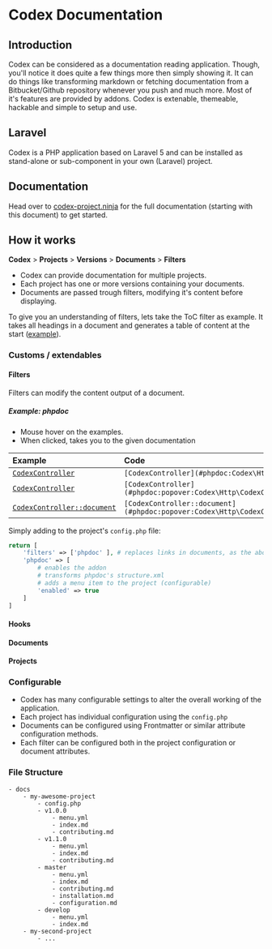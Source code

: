 <!---
title: Overview
subtitle: Codex Documentation   
-->

# Codex Documentation

## Introduction

Codex can be considered as a documentation reading application. Though, you'll notice it does quite a few things more then simply showing it.
It can do things like transforming markdown or fetching documentation from a Bitbucket/Github repository whenever you push and much more.
Most of it's features are provided by addons. Codex is extenable, themeable, hackable and simple to setup and use.


## Laravel
Codex is a PHP application based on Laravel 5 and can be installed as stand-alone or sub-component in your own (Laravel) project.

## Documentation
Head over to [codex-project.ninja](http://codex-project.ninja) for the full documentation (starting with this document) to get started.

## How it works

**Codex** > **Projects** > **Versions** > **Documents** > **Filters**

- Codex can provide documentation for multiple projects. 
- Each project has one or more versions containing your documents. 
- Documents are passed trough filters, modifying it's content before displaying.

To give you an understanding of filters, lets take the ToC filter as example. It takes all headings in a document and generates a table of content at the start ([example](#)).

### Customs / extendables
#### Filters
Filters can modify the content output of a document. 

##### Example: phpdoc
- Mouse hover on the examples.
- When clicked, takes you to the given documentation

| Example                                                                             | Code                                                                                |
|:------------------------------------------------------------------------------------|:------------------------------------------------------------------------------------|
| [`CodexController`](#phpdoc:Codex\Http\CodexController)                             | `[CodexController](#phpdoc:Codex\Http\CodexController)`                             |
| [`CodexController`](#phpdoc:popover:Codex\Http\CodexController)                     | `[CodexController](#phpdoc:popover:Codex\Http\CodexController)`                     |
| [`CodexController::document`](#phpdoc:popover:Codex\Http\CodexController::document) | `[CodexController::document](#phpdoc:popover:Codex\Http\CodexController::document)` |

Simply adding to the project's `config.php` file:
```php
return [
    'filters' => ['phpdoc' ], # replaces links in documents, as the above example shows
    'phpdoc' => [
        # enables the addon
        # transforms phpdoc's structure.xml
        # adds a menu item to the project (configurable)
        'enabled' => true 
    ]
]
```

#### Hooks

#### Documents

#### Projects

### Configurable
- Codex has many configurable settings to alter the overall working of the application.
- Each project has individual configuration using the `config.php`
- Documents can be configured using Frontmatter or similar attribute configuration methods.  
- Each filter can be configured both in the project configuration or document attributes.


### File Structure
```
- docs
    - my-awesome-project
        - config.php
        - v1.0.0
            - menu.yml
            - index.md
            - contributing.md
        - v1.1.0
            - menu.yml
            - index.md
            - contributing.md
        - master
            - menu.yml
            - index.md
            - contributing.md
            - installation.md
            - configuration.md
        - develop
            - menu.yml
            - index.md
    - my-second-project
        - ...
```

